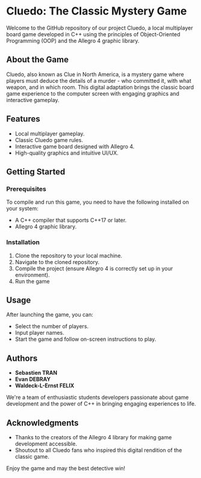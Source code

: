 # Cluedo: The Classic Mystery Game

Welcome to the GitHub repository of our project Cluedo, a local multiplayer board game developed in C++ using the principles of Object-Oriented Programming (OOP) and the Allegro 4 graphic library.

## About the Game

Cluedo, also known as Clue in North America, is a mystery game where players must deduce the details of a murder - who committed it, with what weapon, and in which room. This digital adaptation brings the classic board game experience to the computer screen with engaging graphics and interactive gameplay.

## Features

- Local multiplayer gameplay.
- Classic Cluedo game rules.
- Interactive game board designed with Allegro 4.
- High-quality graphics and intuitive UI/UX.

## Getting Started

### Prerequisites

To compile and run this game, you need to have the following installed on your system:
- A C++ compiler that supports C++17 or later.
- Allegro 4 graphic library.

### Installation

1. Clone the repository to your local machine.
2. Navigate to the cloned repository.
3. Compile the project (ensure Allegro 4 is correctly set up in your environment).
4. Run the game

## Usage

After launching the game, you can:
- Select the number of players.
- Input player names.
- Start the game and follow on-screen instructions to play.

## Authors

- **Sebastien TRAN**
- **Evan DEBRAY**
- **Waldeck-L-Ernst FELIX**

We're a team of enthusiastic students developers passionate about game development and the power of C++ in bringing engaging experiences to life.


## Acknowledgments

- Thanks to the creators of the Allegro 4 library for making game development accessible.
- Shoutout to all Cluedo fans who inspired this digital rendition of the classic game.

Enjoy the game and may the best detective win!


